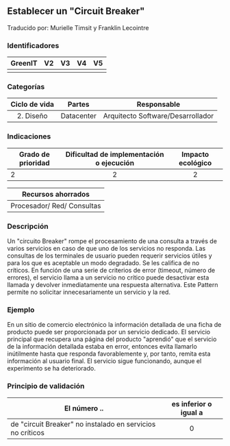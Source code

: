 ## Establecer un "Circuit Breaker"

Traducido por: Murielle Timsit y Franklin Lecointre

### Identificadores

| GreenIT | V2  | V3  | V4  | V5  |
| :-----: | :-: | :-: | :-: | :-: |
|         |     |     |     |     |

### Categorías

| Ciclo de vida |   Partes   |            Responsable            |
| :-----------: | :--------: | :-------------------------------: |
|   2. Diseño   | Datacenter | Arquitecto Software/Desarrollador |

### Indicaciones

| Grado de prioridad | Dificultad de implementación o ejecución | Impacto ecológico |
| ------------------ | :--------------------------------------: | :---------------: |
| 2                  |                    2                     |         2         |

|     Recursos ahorrados     |
| :------------------------: |
| Procesador/ Red/ Consultas |

### Descripción

Un "circuito Breaker" rompe el procesamiento de una consulta a través de varios servicios en caso de que uno de los servicios no responda.
Las consultas de los terminales de usuario pueden requerir servicios útiles y para los que es aceptable un modo degradado.
Se les califica de no críticos.
En función de una serie de criterios de error (timeout, número de errores), el servicio llama a un servicio no crítico puede desactivar esta llamada y devolver inmediatamente una respuesta alternativa.
Este Pattern permite no solicitar innecesariamente un servicio y la red.

### Ejemplo

En un sitio de comercio electrónico la información detallada de una ficha de producto puede ser proporcionada por un servicio dedicado.
El servicio principal que recupera una página del producto "aprendió" que el servicio de la información detallada estaba en error, entonces evita llamarlo inútilmente hasta que responda favorablemente y, por tanto, remita esta información al usuario final.
El servicio sigue funcionando, aunque el experimento se ha deteriorado.

### Principio de validación

| El número ..                                               | es inferior o igual a |
| ---------------------------------------------------------- | :-------------------: |
| de "circuit Breaker" no instalado en servicios no críticos |           0           |
